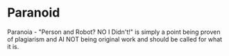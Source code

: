 # Paranoid
Paranoia - "Person and Robot? NO I Didn't!" is simply a point being proven of plagiarism and AI NOT being original work and should be called for what it is.
